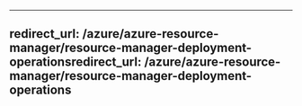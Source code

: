 ----
<a name="redirecturl-azureazure-resource-managerresource-manager-deployment-operations"></a><span data-ttu-id="b7600-101">redirect_url: /azure/azure-resource-manager/resource-manager-deployment-operations</span><span class="sxs-lookup"><span data-stu-id="b7600-101">redirect_url: /azure/azure-resource-manager/resource-manager-deployment-operations</span></span>
---